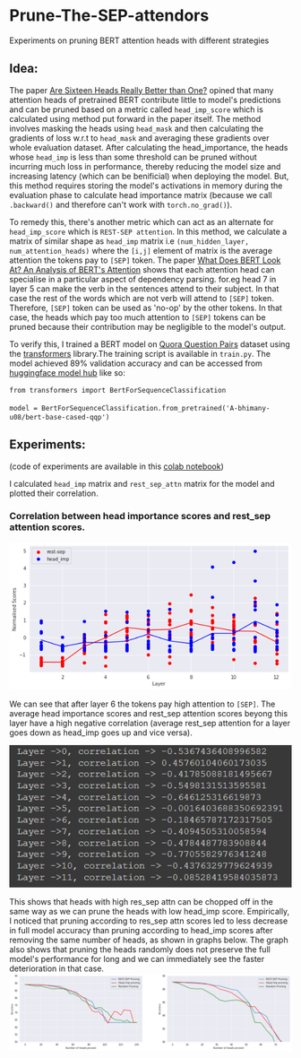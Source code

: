 # Prune-The-SEP-attendors
Experiments on pruning BERT attention heads with different strategies


## Idea:
The paper [Are Sixteen Heads Really Better than One?](https://arxiv.org/abs/1905.10650) opined that many attention heads of pretrained BERT contribute little to model's predictions
and can be pruned based on a metric called `head_imp_score` which is calculated using method put forward in the paper itself. The method involves masking the heads using `head_mask` and then calculating the gradients of loss w.r.t to `head_mask` and averaging these gradients over whole evaluation dataset. After calculating the head_importance, the heads whose `head_imp` is less than some threshold can be pruned without incurring much loss in performance, thereby reducing the model size and increasing latency (which can be benificial) when deploying the model. But, this method requires storing the model's activations in memory during the evaluation phase to calculate head importance matrix (because we call `.backward()` and therefore can't work with `torch.no_grad()`). 

To remedy this, there's another metric which can act as an alternate for `head_imp_score` which is `REST-SEP attention`. In this method, we calculate a matrix of similar shape as  `head_imp` matrix i.e `(num_hidden_layer, num_attention_heads)` where the `[i,j]` element of matrix is the average attention the tokens pay to `[SEP]` token. The paper [What Does BERT Look At? An Analysis of BERT's Attention](https://arxiv.org/abs/1906.04341) shows that each attention head can specialise in a particular aspect of dependency parsing. for.eg head 7 in layer 5 can make the verb in the sentences attend to their subject. In that case the rest of the words which are not verb will attend to `[SEP]` token. Therefore, `[SEP]` token can be used as 'no-op' by the other tokens. In that case, the heads which pay too much attention to `[SEP]` tokens can be pruned because their contribution may be negligible to the model's output.

To verify this, I trained a BERT model on [Quora Question Pairs](https://gluebenchmark.com/tasks) dataset using the [transformers](https://huggingface.co/transformers/) library.The training script is available in `train.py`. The model achieved 89% validation accuracy and can be accessed from [huggingface model hub](https://huggingface.co/A-bhimany-u08/bert-base-cased-qqp) like so:
```
from transformers import BertForSequenceClassification

model = BertForSequenceClassification.from_pretrained('A-bhimany-u08/bert-base-cased-qqp')
```

## Experiments: 
(code of experiments are available in this [colab notebook](https://colab.research.google.com/drive/1TfB95lpwpTJZZVVjKGwHtG5iv4dPgpsO?usp=sharing)) 

I calculated `head_imp` matrix and `rest_sep_attn` matrix for the model and plotted their correlation.

### Correlation between head importance scores and rest_sep attention scores.

![](images/correlation.png)

We can see that after layer 6 the tokens pay high attention to `[SEP]`. The average head importance scores and rest_sep attention scores beyong this layer have a high negative correlation (average rest_sep attention for a layer goes down as head_imp goes up and vice versa).

![](images/correlation_stats.PNG)

This shows that heads with high res_sep attn can be chopped off in the same way as we can prune the heads with low head_imp score.
Empirically, I noticed that pruning according to res_sep attn scores led to less decrease in full model accuracy than pruning according to head_imp scores after removing the same number of heads, as shown in graphs below. The graph also shows that pruning the heads randomly does not preserve the full model's performance for long and we can immediately see the faster deterioration in that case.
![](images/accuracies.png)


